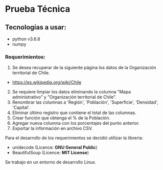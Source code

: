# Prueba Técnica

## Tecnologías a usar: 
- python v3.6.8
- numpy

### Requerimientos:
1. Se desea recuperar de la siguiente página los datos de la Organización territorial de Chile. 
- https://es.wikipedia.org/wiki/Chile
2. Se requiere limpiar los datos eliminando la columna "Mapa administrativo" y "Organización territorial de Chile".
3. Renombrar las columnas a 'Región', 'Población', 'Superficie', 'Densidad', 'Capital'.
4. Eliminar último registro que contiene el total  de las columnas.
5. Crear función que obtenga el % de la Población.
6. Agregar nueva columna con los porcentajes del punto anterior.
7. Exportar la información en archivo CSV.

Para el desarrollo de los requerimientos se decidió utilizar la libreria:
- unidecode (Licence: **GNU General Public**)
- BeautifulSoup (Licence: **MIT License**)

Se trabajo en un entorno de desarrollo Linux.
